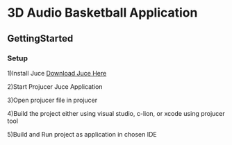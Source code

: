 # 3D Audio Basketball Application

## GettingStarted

### Setup

1)Install Juce
[Download Juce Here](https://shop.juce.com/get-juce)

2)Start Projucer Juce Application 

3)Open projucer file in projucer

4)Build the project either using visual studio, c-lion, or xcode using projucer tool

5)Build and Run project as application in chosen IDE
